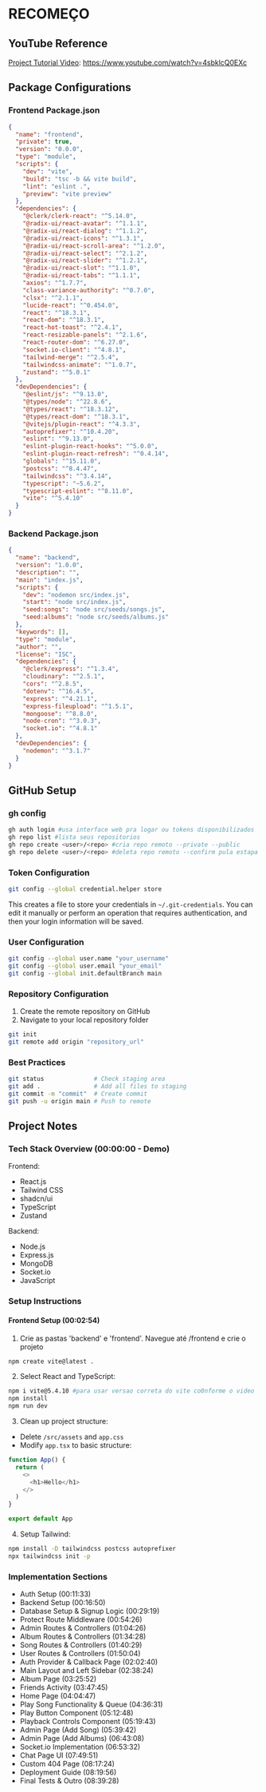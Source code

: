 # RECOMEÇO

## YouTube Reference
[Project Tutorial Video](https://www.youtube.com/watch?v=4sbklcQ0EXc): https://www.youtube.com/watch?v=4sbklcQ0EXc

## Package Configurations

### Frontend Package.json
```json
{
  "name": "frontend",
  "private": true,
  "version": "0.0.0",
  "type": "module",
  "scripts": {
    "dev": "vite",
    "build": "tsc -b && vite build",
    "lint": "eslint .",
    "preview": "vite preview"
  },
  "dependencies": {
    "@clerk/clerk-react": "^5.14.0",
    "@radix-ui/react-avatar": "^1.1.1",
    "@radix-ui/react-dialog": "^1.1.2",
    "@radix-ui/react-icons": "^1.3.1",
    "@radix-ui/react-scroll-area": "^1.2.0",
    "@radix-ui/react-select": "^2.1.2",
    "@radix-ui/react-slider": "^1.2.1",
    "@radix-ui/react-slot": "^1.1.0",
    "@radix-ui/react-tabs": "^1.1.1",
    "axios": "^1.7.7",
    "class-variance-authority": "^0.7.0",
    "clsx": "^2.1.1",
    "lucide-react": "^0.454.0",
    "react": "^18.3.1",
    "react-dom": "^18.3.1",
    "react-hot-toast": "^2.4.1",
    "react-resizable-panels": "^2.1.6",
    "react-router-dom": "^6.27.0",
    "socket.io-client": "^4.8.1",
    "tailwind-merge": "^2.5.4",
    "tailwindcss-animate": "^1.0.7",
    "zustand": "^5.0.1"
  },
  "devDependencies": {
    "@eslint/js": "^9.13.0",
    "@types/node": "^22.8.6",
    "@types/react": "^18.3.12",
    "@types/react-dom": "^18.3.1",
    "@vitejs/plugin-react": "^4.3.3",
    "autoprefixer": "^10.4.20",
    "eslint": "^9.13.0",
    "eslint-plugin-react-hooks": "^5.0.0",
    "eslint-plugin-react-refresh": "^0.4.14",
    "globals": "^15.11.0",
    "postcss": "^8.4.47",
    "tailwindcss": "^3.4.14",
    "typescript": "~5.6.2",
    "typescript-eslint": "^8.11.0",
    "vite": "^5.4.10"
  }
}
```

### Backend Package.json
```json
{
  "name": "backend",
  "version": "1.0.0",
  "description": "",
  "main": "index.js",
  "scripts": {
    "dev": "nodemon src/index.js",
    "start": "node src/index.js",
    "seed:songs": "node src/seeds/songs.js",
    "seed:albums": "node src/seeds/albums.js"
  },
  "keywords": [],
  "type": "module",
  "author": "",
  "license": "ISC",
  "dependencies": {
    "@clerk/express": "^1.3.4",
    "cloudinary": "^2.5.1",
    "cors": "^2.8.5",
    "dotenv": "^16.4.5",
    "express": "^4.21.1",
    "express-fileupload": "^1.5.1",
    "mongoose": "^8.8.0",
    "node-cron": "^3.0.3",
    "socket.io": "^4.8.1"
  },
  "devDependencies": {
    "nodemon": "^3.1.7"
  }
}
```

## GitHub Setup

### gh config
```bash
gh auth login #usa interface web pra logar ou tokens disponibilizados
gh repo list #lista seus repositorios
gh repo create <user>/<repo> #cria repo remoto --private --public
gh repo delete <user>/<repo> #deleta repo remoto --confirm pula estapa e deleta direto !!!!CUIDADO!!!!
```

### Token Configuration
```bash
git config --global credential.helper store
```
This creates a file to store your credentials in `~/.git-credentials`. You can edit it manually or perform an operation that requires authentication, and then your login information will be saved.

### User Configuration
```bash
git config --global user.name "your_username"
git config --global user.email "your_email"
git config --global init.defaultBranch main
```

### Repository Configuration
1. Create the remote repository on GitHub
2. Navigate to your local repository folder
```bash
git init
git remote add origin "repository_url"
```

### Best Practices
```bash
git status              # Check staging area
git add .               # Add all files to staging
git commit -m "commit"  # Create commit
git push -u origin main # Push to remote
```

## Project Notes

### Tech Stack Overview (00:00:00 - Demo)

Frontend:
- React.js
- Tailwind CSS
- shadcn/ui
- TypeScript
- Zustand

Backend:
- Node.js
- Express.js
- MongoDB
- Socket.io
- JavaScript

### Setup Instructions

#### Frontend Setup (00:02:54)
1. Crie as pastas 'backend' e 'frontend'. Navegue até /frontend e crie o projeto

```bash
npm create vite@latest .
```

2. Select React and TypeScript:
```bash
npm i vite@5.4.10 #para usar versao correta do vite co0nforme o video
npm install
npm run dev
```

3. Clean up project structure:
- Delete `/src/assets` and `app.css`
- Modify `app.tsx` to basic structure:
```typescript
function App() {
  return (
    <>
      <h1>Hello</h1>
    </>
  )
}

export default App
```

4. Setup Tailwind:
```bash
npm install -D tailwindcss postcss autoprefixer
npx tailwindcss init -p
```

### Implementation Sections
- Auth Setup (00:11:33)
- Backend Setup (00:16:50)
- Database Setup & Signup Logic (00:29:19)
- Protect Route Middleware (00:54:26)
- Admin Routes & Controllers (01:04:26)
- Album Routes & Controllers (01:34:28)
- Song Routes & Controllers (01:40:29)
- User Routes & Controllers (01:50:04)
- Auth Provider & Callback Page (02:02:40)
- Main Layout and Left Sidebar (02:38:24)
- Album Page (03:25:52)
- Friends Activity (03:47:45)
- Home Page (04:04:47)
- Play Song Functionality & Queue (04:36:31)
- Play Button Component (05:12:48)
- Playback Controls Component (05:19:43)
- Admin Page (Add Song) (05:39:42)
- Admin Page (Add Albums) (06:43:08)
- Socket.io Implementation (06:53:32)
- Chat Page UI (07:49:51)
- Custom 404 Page (08:17:24)
- Deployment Guide (08:19:56)
- Final Tests & Outro (08:39:28)
